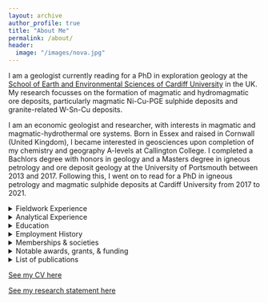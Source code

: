 ```yaml
---
layout: archive
author_profile: true
title: "About Me"
permalink: /about/
header:
  image: "/images/nova.jpg"
---
```


I am a geologist currently reading for a PhD in exploration geology at the [School of Earth and Environmental Sciences of Cardiff University](https://www.cardiff.ac.uk/people/research-students/view/1010781-smith-william) in the UK. My research focusses on the formation of magmatic and hydromagmatic ore deposits, particularly magmatic Ni-Cu-PGE sulphide deposits and granite-related W-Sn-Cu deposits. 

I am an economic geologist and researcher, with interests in magmatic and magmatic-hydrothermal ore systems. Born in Essex and raised in Cornwall (United Kingdom), I became interested in geosciences upon completion of my chemistry and geography A-levels at Callington College. I completed a Bachlors degree with honors in geology and a Masters degree in igneous petrology and ore deposit geology at the University of Portsmouth between 2013 and 2017. Following this, I went on to read for a PhD in igneous petrology and magmatic sulphide deposits at Cardiff University from 2017 to 2021.

<details>
<summary>Fieldwork Experience</summary>
<ul> During my time studying Earth sciences, I have conducted fieldwork in Europe, North America, South America, and Africa, from tundra to dessert to and tropical ecosystems. Some highlights include: </ul>
<ul>
<li> Quadrilatero Ferrifero, Brazil </li>
<li> Cornubian Batholith, Cornwall </li>
<li> Bushveld Complex, South Africa </li>
<li> Labrador Trough, Canada </li>
<li> Troodos Ophiolite, Cyprus </li>
<li> Iberian Massif, Portugal </li>
</ul>
<ul> I have experience in a variety of fieldwork methods, including: (i) traditional and digital mapping, (ii) collecting structural measurements, (iii) portable XRF, (iv) rock, channel, and soil sampling, and drill-core logging. In addition, I am proficient in ArcGIS, QGIS, and GCDKit, with a working knowledge of ioGAS, MapInfo, Leapfrog, and Micromine. </ul>
</details>

<details>
<summary>Analytical Experience</summary>
<ul> Modern research in geosciences requires a holistic and multi-scale approach to tackle unanswered questions. I have been fortunate to work in academic and commercial laboratories and currently have experience in the following methods:</ul>
<ul>
<li> Optical microscopy (transmitted and reflected light) </li>
<li> Electron microscopy (CL, BSE, SEM-EDS, SEM-WDS, EPMA, & EBSD) </li>
<li> Geochemical analysis (XRD, portable XRF, microXRF, machine XRF, ICP-MS, & LA-ICP-MS) </li>
<li> Rock crushing, mineral separation, & milling apparatus (jaw crush, disc/tema/ball mills, micromill, Frantz separator, Wilfley table, & heavy liquids) </li>
<li> Isotope geochemistry & geochronology (LA-ICP-MS, MC-ICP-MS, CA-ID-TIMS, & SIMS) </li>
</ul>
</details>

<details>
<summary>Education</summary>
<ul> <strong>2017-2021:</strong> PhD Magmatic sulphides at Cardiff University </ul>
<ul> <strong>2016-2017:</strong> MRes Granite-related ore systems at the University of Portsmouth </ul>
<ul> <strong>2013-2016:</strong> BSc (hons) Geology at University of Portsmouth </ul>
<ul> <strong>2011-2013:</strong> A Levels at Callington Community College (inc. Chemistry, Geography, and Biology) </ul>
</details>

<details>
<summary>Employment History</summary>
<ul> <strong>Summer 2018:</strong> Exploration Geologist at <a id="raw-url" href="http://northern-shield.com/">Northern Shield Resources</a></ul>
<ul> <strong>Summer 2017:</strong> Exploration Geologist at <a id="raw-url" href="https://www.cornwallresources.com/">Cornwall Resources</a></ul>
<ul> <strong>Summer 2016:</strong> Chemical Engineer at <a id="raw-url" href="https://www.grindingsolutions.com/">Grinding Solutions</a></ul>
</details>

<details>
<summary>Memberships & societies</summary>
<ul> Since 2016, I have been a student representative of the <a id="raw-url" href="https://www.segweb.org/">Society of Economic Geologists</a> at Cardiff University, the University of Portsmouth, and for the United Kingdom. This is a brilliant society, which has many useful resources, fieldtrips, and funding opportunities, together with an expansive network of students and professionals. In addition, I have been a student editor for the Applied Mineralogist of the <a id="raw-url" href="https://www.minersoc.org/amg.html">Applied Mineralogy Group</a>, a quarterly bulletin on all things mineralogy. </ul> 

<ul> Other societies I have been involved in include the <a id="raw-url" href="https://www.iom3.org/">Institute or Materials, Minerals & Mining (IOM3)</a>, the <a id="raw-url" href="https://geologistsassociation.org.uk/">Geologists Association</a>, the <a id="raw-url" href="https://www.geolsoc.org.uk/geochemistry">Geochemistry Group</a>, and the <a id="raw-url" href="https://www.minersoc.org/#/ms-5/2">Mineralogical Society</a>.</ul>
</details>

<details>
<summary>Notable awards, grants, & funding</summary>
<ul> <strong>2017/18:</strong> University of Portsmouth postgraduate scholarship worth 3,000 GBP</ul>
<ul> <strong>2017/18:</strong> SEG Hugh McKinstry fieldwork grant worth 2,500 GBP</ul>
<ul> <strong>2016/17:</strong> Mineralogical Society postgraduate bursary worth 500 GBP</ul>
<ul> <strong>2017/18:</strong> SEG Steward R. Wallace fieldwork grant worth 4,000 GBP</ul>
<ul> <strong>2017/21:</strong> <a id="raw-url" href="https://nerc.ukri.org/funding/available/postgrad/responsive/dtp/">GW4+ NERC DTP</a> research grant with additional CASE funding.</ul>
<ul> <strong>2019/20:</strong> Graduate tutor of the year finalist at Cardiff University</ul>
<ul> <strong>2020/21:</strong> 600 GBP bursary recipient from the Geologists' Association</ul>
<ul> <strong>2021/22:</strong> Earth science panel judge for the Global Undergraduate Awards</ul>
</details>

<details>
<summary>List of publications</summary>
<ul><strong>WD Smith</strong> and WD Maier. The geotectonic setting, age and mineral deposit inventory of global layered intrusions (2021) Earth-Science Reviews, 103736</ul>
<ul><strong>WD Smith</strong>, WD Maier, SJ Barnes, G Moorhead, D Reid, and B Karykowski. Element mapping the Merensky Reef of the Bushveld Complex (2021). Geoscience Frontiers 12 (3), 101101</ul>
<ul>WD Maier, SJ Barnes, D Muir, D Savard, Y Lahaye, and <strong>WD Smith</strong>. Formation of Bushveld anorthosite by reactive porous flow (2021). Contributions to Mineralogy and Petrology 176 (1), 1-12.</ul>
<ul><strong>WD Smith</strong>, WD Maier, and I Bliss. The geology, geochemistry, and petrogenesis of the Huckleberry Cu-Ni-PGE prospect in the Labrador Trough, Canada: Perspectives for regional prospectivity (2020). Ore Geology Reviews, 103905.</ul>
<ul><strong>WD Smith</strong>, WD Maier, and I Bliss. Contact-style magmatic sulphide mineralisation in the Labrador Trough, northern Quebec, Canada: implications for regional prospectivity (2020). Canadian Journal of Earth Sciences 57 (7), 867-883.</ul>
<ul><strong>WD Smith</strong>, JR Darling, DS Bullen, S Lasalle, I Pereira, H Moreira, CJ Allen, and S Tapster.
Zircon perspectives on the age and origin of evolved S-type granites from the Cornubian Batholith, Southwest England. (2019). Lithos 336, 14-26.</ul>
</details>


<a id="raw-url" href="https://github.com/WillDSmith1995/willsgeo/blob/master/assets/CV_WDS.pdf">See my CV here</a>

<a id="raw-url" href="https://github.com/WillDSmith1995/willsgeo/blob/master/assets/ResearchStatement_WDS.pdf">See my research statement here</a>
